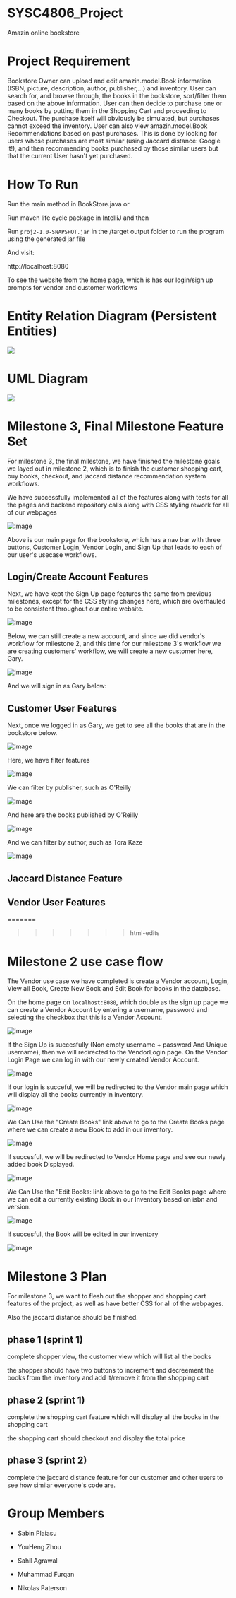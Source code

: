 # SYSC4806_Project
Amazin online bookstore

# Project Requirement

Bookstore Owner can upload and edit amazin.model.Book information (ISBN, picture, description, author, publisher,...) and inventory. 
User can search for, and browse through, the books in the bookstore, sort/filter them based on the above information. 
User can then decide to purchase one or many books by putting them in the Shopping Cart and proceeding to Checkout. 
The purchase itself will obviously be simulated, but purchases cannot exceed the inventory. 
User can also view amazin.model.Book Recommendations based on past purchases. 
This is done by looking for users whose purchases are most similar (using Jaccard distance: Google it!), and then recommending books purchased by those similar users but that the current User hasn't yet purchased.

# How To Run

Run the main method in BookStore.java or

Run maven life cycle package in IntelliJ and then

Run `proj2-1.0-SNAPSHOT.jar` in the /target output folder to run the program using the generated jar file

And visit:

http://localhost:8080

To see the website from the home page, which is has our login/sign up prompts for vendor and customer workflows

# Entity Relation Diagram (Persistent Entities)

<img src="./docs/ER_Diagram_Milestone3.png">

# UML Diagram
<img src="./docs/Uml_Class_Diagram_M3.png">

# Milestone 3, Final Milestone Feature Set

For milestone 3, the final milestone, we have finished the milestone goals we layed out in milestone 2, which is to finish the customer shopping cart, buy books, checkout, and jaccard distance recommendation system workflows.

We have successfully implemented all of the features along with tests for all the pages and backend repository calls along with CSS styling rework for all of our webpages 

![image](https://user-images.githubusercontent.com/60205850/230150209-9d3dd3e6-81bd-4751-9ca9-cd478a8c405a.png)

Above is our main page for the bookstore, which has a nav bar with three buttons, Customer Login, Vendor Login, and Sign Up that leads to each of our user's usecase workflows.

## Login/Create Account Features

Next, we have kept the Sign Up page features the same from previous milestones, except for the CSS styling changes here, which are overhauled to be consistent throughout our entire website.

![image](https://user-images.githubusercontent.com/60205850/230150927-8289fa92-2e7d-413a-88f1-2d96cd94c8c1.png)

Below, we can still create a new account, and since we did vendor's workflow for milestone 2, and this time for our milestone 3's workflow we are creating customers' workflow, we will create a new customer here, Gary.

![image](https://user-images.githubusercontent.com/60205850/230163640-434512fc-b2ee-4020-b6cf-85a5eea31e71.png)

And we will sign in as Gary below:

## Customer User Features

Next, once we logged in as Gary, we get to see all the books that are in the bookstore below.

![image](https://user-images.githubusercontent.com/60205850/230165021-0bf44a1f-b1e3-4738-abaf-62cdc54132d9.png)

Here, we have filter features

![image](https://user-images.githubusercontent.com/60205850/230165172-150cd7d3-0e01-42f0-b162-70fe6e7a1713.png)

We can filter by publisher, such as O'Reilly

![image](https://user-images.githubusercontent.com/60205850/230165375-37f0b79c-2b81-46ec-94f5-1557dae115e3.png)

And here are the books published by O'Reilly

![image](https://user-images.githubusercontent.com/60205850/230165476-2908c7f1-f2c6-4514-b8fd-30ff7efaa5fe.png)

And we can filter by author, such as Tora Kaze

![image](https://user-images.githubusercontent.com/60205850/230165573-a279a182-3a52-4ef6-9a2d-f232235253c0.png)


## Jaccard Distance Feature

## Vendor User Features












=======
>>>>>>> html-edits

# Milestone 2 use case flow

The Vendor use case we have completed is create a Vendor account, Login, View all Book, Create New Book and Edit Book for books in the database.

On the home page on `localhost:8080`, which double as the sign up page we can create a Vendor Account by entering a username, password and selecting the checkbox that this is a Vendor Account.

![image](https://user-images.githubusercontent.com/60205850/227032312-0c1f661c-e0f9-4a0b-a9d0-1c8836106800.png)

If the Sign Up is succesfully (Non empty username + password And Unique username), then we will redirected to the VendorLogin page.
On the Vendor Login Page we can log in with our newly created Vendor Account.

![image](https://user-images.githubusercontent.com/60205850/226985248-57f80d8b-066f-4dd3-9bda-607b662b6f66.png)

If our login is succeful, we will be redirected to the Vendor main page which will display all the books currently in inventory.

![image](https://user-images.githubusercontent.com/60205850/226985320-e6adc769-ee52-4d8f-a557-2c938f66c4cd.png)

We Can Use the "Create Books" link above to go to the Create Books page where we can create a new Book to add in our inventory.

![image](https://user-images.githubusercontent.com/91328394/226955189-d387958b-11bd-47f6-81a3-b0d821c8bed0.png)

If succesful, we will be redirected to Vendor Home page and see our newly added book Displayed.

![image](https://user-images.githubusercontent.com/91328394/226955450-3bf69e89-aa3f-4dc2-9ae4-f41cc96e3569.png)

We Can Use the "Edit Books: link above to go to the Edit Books page where we can edit a currently existing Book in our Inventory based on isbn and version.

![image](https://user-images.githubusercontent.com/91328394/226955994-9d409020-a6a1-4983-9676-3c39c82bf721.png)

If succesful, the Book will be edited in our inventory

![image](https://user-images.githubusercontent.com/91328394/226956180-33b5e201-7dc0-418f-92a5-00fbcdd180bd.png)

# Milestone 3 Plan

For milestone 3, we want to flesh out the shopper and shopping cart features of the project, as well as have better CSS for all of the webpages.

Also the jaccard distance should be finished.

## phase 1 (sprint 1)

complete shopper view, the customer view which will list all the books

the shopper should have two buttons to increment and decreement the books from the inventory and add it/remove it from the shopping cart

## phase 2 (sprint 1)

complete the shopping cart feature which will display all the books in the shopping cart

the shopping cart should checkout and display the total price

## phase 3 (sprint 2)

complete the jaccard distance feature for our customer and other users to see how similar everyone's code are.

# Group Members

- Sabin Plaiasu

- YouHeng Zhou

- Sahil Agrawal

- Muhammad Furqan

- Nikolas Paterson
